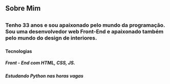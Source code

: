 <h2>Sobre Mim<h2>


<h3>Tenho 33 anos e sou apaixonado pelo mundo da programação. 
Sou uma desenvolvedor web Front-End e apaixonado também pelo mundo do design de interiores.<h3>

<h4>Tecnologias<h4>

<h5>Front - End com HTML, CSS, JS.<h5>
<h5>Estudando Python nas horas vagas<h5>
